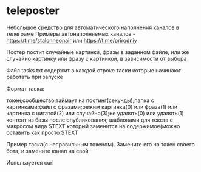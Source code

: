 # teleposter
Небольшое средство для автоматического наполнения каналов в телеграме
Примеры автонаполняемых каналов - https://t.me/stalonneonair  или https://t.me/prirodniy

Постер постит случайные картинки, фразы в заданном файле, или же случайно картинку или фразу с картинкой, в зависимости от выбора

Файл tasks.txt содержит в каждой строке таски которые начинают работать при запуске

Формат таска:

токен;сообщество;таймаут на постинг(секунды);папка с картинками;файл с фразами;режим картинка(0) или фраза(1) или картинка с цитатой(2) или случайно(3);не удалять(0) или удалять(1) контент из базы после опубликования; шаблонами для текста с макросом вида $TEXT который заменится на содержимое(можно оставить как просто $TEXT

Пример таска(с неправильным токеном). Замените его на токен своего бота, и замените канал на свой



Используется curl
